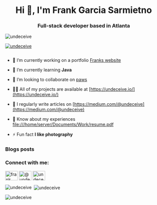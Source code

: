 <h1 align="center">Hi 👋, I'm Frank Garcia Sarmietno</h1>
<h3 align="center">Full-stack developer based in Atlanta</h3>

<p align="left"> <img src="https://komarev.com/ghpvc/?username=undeceive&label=Profile%20views&color=0e75b6&style=flat" alt="undeceive" /> </p>

<p align="left"> <a href="https://github.com/ryo-ma/github-profile-trophy"><img src="https://github-profile-trophy.vercel.app/?username=undeceive" alt="undeceive" /></a> </p>

<p align="left"> <a href="https://twitter.com/" target="blank"><img src="https://img.shields.io/twitter/follow/?logo=twitter&style=for-the-badge" alt="" /></a> </p>

- 🔭 I’m currently working on a portfolio [Franks website](https://undeceive.io/)

- 🌱 I’m currently learning **Java**

- 👯 I’m looking to collaborate on [paws](https://paws-undeceive.vercel.app/)

- 👨‍💻 All of my projects are available at [https://undeceive.io/](https://undeceive.io/)

- 📝 I regularly write articles on [https://medium.com/@undeceive](https://medium.com/@undeceive)

- 📄 Know about my experiences [file:///home/server/Documents/Work/resume.pdf](file:///home/server/Documents/Work/resume.pdf)

- ⚡ Fun fact **I like photography**

### Blogs posts
<!-- BLOG-POST-LIST:START -->
<!-- BLOG-POST-LIST:END -->

<h3 align="left">Connect with me:</h3>
<p align="left">
<a href="https://linkedin.com/in/frank garcia sarmiento" target="blank"><img align="center" src="https://raw.githubusercontent.com/rahuldkjain/github-profile-readme-generator/master/src/images/icons/Social/linked-in-alt.svg" alt="frank garcia sarmiento" height="30" width="40" /></a>
<a href="https://medium.com/@undeceive" target="blank"><img align="center" src="https://raw.githubusercontent.com/rahuldkjain/github-profile-readme-generator/master/src/images/icons/Social/medium.svg" alt="@undeceive" height="30" width="40" /></a>
<a href="https://www.leetcode.com/undeceive" target="blank"><img align="center" src="https://raw.githubusercontent.com/rahuldkjain/github-profile-readme-generator/master/src/images/icons/Social/leet-code.svg" alt="undeceive" height="30" width="40" /></a>
</p>

<p><img align="left" src="https://github-readme-stats.vercel.app/api/top-langs?username=undeceive&show_icons=true&locale=en&layout=compact" alt="undeceive" /></p>

<p>&nbsp;<img align="center" src="https://github-readme-stats.vercel.app/api?username=undeceive&show_icons=true&locale=en" alt="undeceive" /></p>

<p><img align="center" src="https://github-readme-streak-stats.herokuapp.com/?user=undeceive&" alt="undeceive" /></p>
